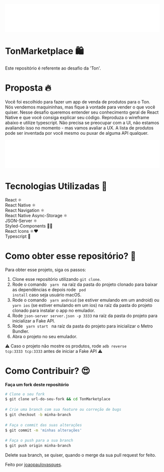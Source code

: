 <p align="center">
  <img src="./src/assets/logo@3x.png" />
</p>

# TonMarketplace 🛍️
Este repositório é referente ao desafio da 'Ton'.

# Proposta 🔥
Você foi escolhido para fazer um app de venda de produtos para o Ton. Nós vendemos
maquininhas, mas fique à vontade para vender o que você quiser. Nesse desafio queremos
entender seu conhecimento geral de React Native e que você consiga explicar seu código.
Reproduza o wireframe abaixo e utilize typescript. Não precisa se preocupar com a UI, não
estamos avaliando isso no momento - mas vamos avaliar a UX. A lista de produtos pode ser
inventada por você mesmo ou puxar de alguma API qualquer.

<p align="center">
  <img src="./src/assets/logo@3x.png" />
</p>

# Tecnologias Utilizadas 🚀
React ⚛️ <br />
React Native ⚛️ <br />
React Navigation ⚛️ <br />
React Native Async-Storage ⚛️ <br />
JSON-Server ⚛️ <br />
Styled-Components 💅🏻 <br />
React Icons ⚛️❤️ <br />
Typescript 🦕

# Como obter esse repositório? 🤔
Para obter esse projeto, siga os passos:
1. Clone esse repositório utilizando <code>git clone</code>.
2. Rode o comando <code> yarn </code> na raíz da pasta do projeto clonado para baixar as dependências e depois rode <code> pod install</code> caso seja usuário macOS.
3. Rode o comando <code> yarn android</code> (se estiver emulando em um android) ou <code>yarn ios</code> (se estiver emulando em um ios) na raíz da pasta do projeto clonado para instalar o app no emulador.
4. Rode <code>json-server server.json -p 3333</code> na raíz da pasta do projeto para inicializar a Fake API.
5. Rode <code> yarn start </code> na raíz da pasta do projeto para inicializar o Metro Bundler.
6. Abra o projeto no seu emulador.

⚠️ Caso o projeto não mostre os produtos, rode <code>adb reverse tcp:3333 tcp:3333</code> antes de iniciar a Fake API ⚠️

# Como Contribuir? 😍
**Faça um fork deste repositório**

```bash
# Clone o seu fork
$ git clone url-do-seu-fork && cd TonMarketplace

# Crie uma branch com sua feature ou correção de bugs
$ git checkout -b minha-branch

# Faça o commit das suas alterações
$ git commit -m 'minhas alterações'

# Faça o push para a sua branch
$ git push origin minha-branch
```

Delete sua branch, se quiser, quando o merge da sua pull request for feito. <br />

Feito por <a href="https://www.linkedin.com/in/joaopaulovasques/" target="blank">joaopaulovasques</a>.
